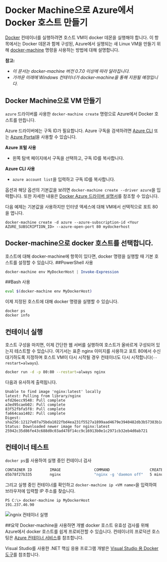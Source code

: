 <properties
   pageTitle="Docker Machine으로 Azure에서 Docker 호스트 만들기 | Microsoft Azure"
   description="Docker Machine을 사용하여 Azure에서 Docker 호스트를 만드는 방법에 대해 설명합니다."
   services="azure-container-service"
   documentationCenter="na"
   authors="mlearned"
   manager="douge"
   editor="" />
<tags
   ms.service="multiple"
   ms.devlang="dotnet"
   ms.topic="article"
   ms.tgt_pltfrm="na"
   ms.workload="multiple"
   ms.date="06/08/2016"
   ms.author="mlearned" />

# Docker Machine으로 Azure에서 Docker 호스트 만들기

[Docker](https://www.docker.com/) 컨테이너를 실행하려면 호스트 VM이 docker 데몬을 실행해야 합니다. 이 항목에서는 Docker 데몬과 함께 구성된, Azure에서 실행되는 새 Linux VM을 만들기 위해 [docker-machine](https://docs.docker.com/machine/) 명령을 사용하는 방법에 대해 설명합니다.

**참고:**
- *이 문서는 docker-machine 버전 0.7.0 이상에 따라 달라집니다.*
- *가까운 미래에 Windows 컨테이너가 docker-machine을 통해 지원될 예정입니다.*

## Docker Machine으로 VM 만들기

`azure` 드라이버를 사용한 `docker-machine create` 명령으로 Azure에서 Docker 호스트를 만듭니다.

Azure 드라이버에는 구독 ID가 필요합니다. Azure 구독을 검색하려면 [Azure CLI](xplat-cli-install.md) 또는 [Azure Portal](https://portal.azure.com)을 사용할 수 있습니다.

**Azure 포털 사용**
- 왼쪽 탐색 페이지에서 구독을 선택하고, 구독 ID를 복사합니다.

**Azure CLI 사용**
- ```azure account list```을 입력하고 구독 ID를 복사합니다.

옵션과 해당 옵션의 기본값을 보려면 `docker-machine create --driver azure`을 입력합니다. 또한 자세한 내용은 [Docker Azure 드라이버 설명서](https://docs.docker.com/machine/drivers/azure/)를 참조할 수 있습니다.

다음 예제는 기본값을 사용하지만 인터넷 액세스에 대해 VM에서 선택적으로 포트 80을 엽니다.

```
docker-machine create -d azure --azure-subscription-id <Your AZURE_SUBSCRIPTION_ID> --azure-open-port 80 mydockerhost
```

## Docker-machine으로 docker 호스트를 선택합니다.
호스트에 대해 docker-machine에 항목이 있다면, docker 명령을 실행할 때 기본 호스트를 설정할 수 있습니다.
##PowerShell 사용

```powershell
docker-machine env MyDockerHost | Invoke-Expression 
```

##Bash 사용

```bash
eval $(docker-machine env MyDockerHost)
```

이제 지정된 호스트에 대해 docker 명령을 실행할 수 있습니다.

```
docker ps
docker info
```

## 컨테이너 실행

호스트 구성을 마치면, 이제 간단한 웹 서버를 실행하여 호스트가 올바르게 구성되어 있는지 테스트할 수 있습니다. 여기서는 표준 nginx 이미지를 사용하고 포트 80에서 수신 대기하도록 지정하며 호스트 VM이 다시 시작될 경우 컨테이너도 다시 시작합니다(`--restart=always`).

```bash
docker run -d -p 80:80 --restart=always nginx
```

다음과 유사하게 출력됩니다.

```
Unable to find image 'nginx:latest' locally
latest: Pulling from library/nginx
efd26ecc9548: Pull complete
a3ed95caeb02: Pull complete
83f52fbfa5f8: Pull complete
fa664caa1402: Pull complete
Digest: sha256:12127e07a75bda1022fbd4ea231f5527a1899aad4679e3940482db3b57383b1d
Status: Downloaded newer image for nginx:latest
25942c35d86fe43c688d0c03ad478f14cc9c16913b0e1c2971cb32eb4d0ab721
```

## 컨테이너 테스트

`docker ps`를 사용하여 실행 중인 컨테이너 검사

```bash
CONTAINER ID        IMAGE               COMMAND                  CREATED             STATUS              PORTS                         NAMES
d5b78f27b335        nginx               "nginx -g 'daemon off"   5 minutes ago       Up 5 minutes        0.0.0.0:80->80/tcp, 443/tcp   goofy_mahavira
```

그리고 실행 중인 컨테이너를 확인하고 `docker-machine ip <VM name>`을 입력하여 브라우저에 입력할 IP 주소를 찾습니다.

```
PS C:\> docker-machine ip MyDockerHost
191.237.46.90
```

![ngnix 컨테이너 실행](./media/vs-azure-tools-docker-machine-azure-config/nginxsuccess.png)

##요약
Docker-machine을 사용하면 개별 docker 호스트 유효성 검사를 위해 Azure에서 docker 호스트를 쉽게 프로비전할 수 있습니다. 컨테이너의 프로덕션 호스팅은 [Azure 컨테이너 서비스](http://aka.ms/AzureContainerService)를 참조합니다.

Visual Studio를 사용한 .NET 핵심 응용 프로그램 개발은 [Visual Studio 용 Docker 도구](http://aka.ms/DockerToolsForVS)를 참조합니다.

<!---HONumber=AcomDC_0921_2016-->